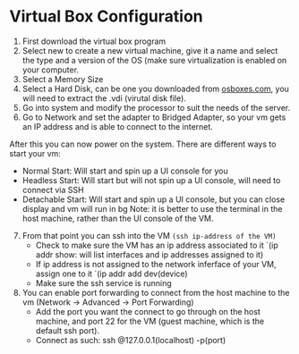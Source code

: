 <h1>Virtual Box Configuration</h1>
 

1. First download the virtual box program
2. Select new to create a new virtual machine, give it a name and select the type and a version of the OS (make sure virtualization is enabled on your computer.
3. Select a Memory Size 
4. Select a Hard Disk, can be one you downloaded from [osboxes.com](https://www.osboxes.org), you will need to extract the .vdi (virutal disk file). 
5. Go into system and modify the processor to suit the needs of the server.
6. Go to Network and set the adapter to Bridged Adapter, so your vm gets an IP address and is able to connect to the internet.

After this you can now power on the system. There are different ways to start your vm:
  * Normal Start: Will start and spin up a UI console for you
  * Headless Start: Will start but will not spin up a UI console, will need to connect via SSH
  * Detachable Start: Will start and spin up a UI console, but you can close display and vm will run in bg
Note: it is better to use the terminal in the host machine, rather than the UI console of the VM.

7. From that point you can ssh into the VM `(ssh ip-address of the VM)`
   * Check to make sure the VM has an ip address associated to it `(ip addr show: will list interfaces and ip addresses assigned to it)
   * If ip address is not assigned to the network inferface of your VM, assign one to it `(ip addr add <cidr-block> dev(device) <interface>
   * Make sure the ssh service is running
8. You can enable port forwarding to connect from the host machine to the vm (Network -> Advanced -> Port Forwarding)
   * Add the port you want the connect to go through on the host machine, and port 22 for the VM (guest machine, which is the default ssh port). 
   * Connect as such: ssh <user>@127.0.0.1(localhost) -p(port) <host-port>
